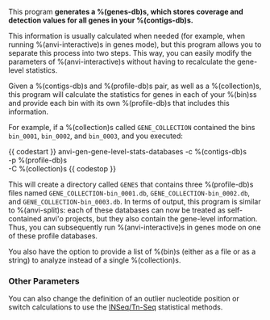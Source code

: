 This program **generates a %(genes-db)s, which stores coverage and detection values for all genes in your %(contigs-db)s.** 

This information is usually calculated when needed (for example, when running %(anvi-interactive)s in genes mode), but this program allows you to separate this process into two steps. This way, you can easily modify the parameters of %(anvi-interactive)s without having to recalculate the gene-level statistics. 

Given a %(contigs-db)s and %(profile-db)s pair, as well as a %(collection)s, this program will calculate the statistics for genes in each of your %(bin)ss and provide each bin with its own %(profile-db)s that includes this information. 

For example, if a %(collection)s called `GENE_COLLECTION` contained the bins `bin_0001`, `bin_0002`, and `bin_0003`, and you executed:

{{ codestart }}
anvi-gen-gene-level-stats-databases -c %(contigs-db)s \
                                    -p %(profile-db)s \
                                    -C %(collection)s 
{{ codestop }}

This will create a directory called `GENES` that contains three %(profile-db)s files named `GENE_COLLECTION-bin_0001.db`, `GENE_COLLECTION-bin_0002.db`, and `GENE_COLLECTION-bin_0003.db`. In terms of output, this program is similar to %(anvi-split)s: each of these databases can now be treated as self-contained anvi'o projects, but they also contain the gene-level information. Thus, you can subsequently run %(anvi-interactive)s in genes mode on one of these profile databases. 

You also have the option to provide a list of %(bin)s (either as a file or as a string) to analyze instead of a single %(collection)s. 

### Other Parameters

You can also change the definition of an outlier nucleotide position or switch calculations to use the [INSeq/Tn-Seq](https://www.illumina.com/science/sequencing-method-explorer/kits-and-arrays/in-seq-tn-seq.html) statistical methods. 

